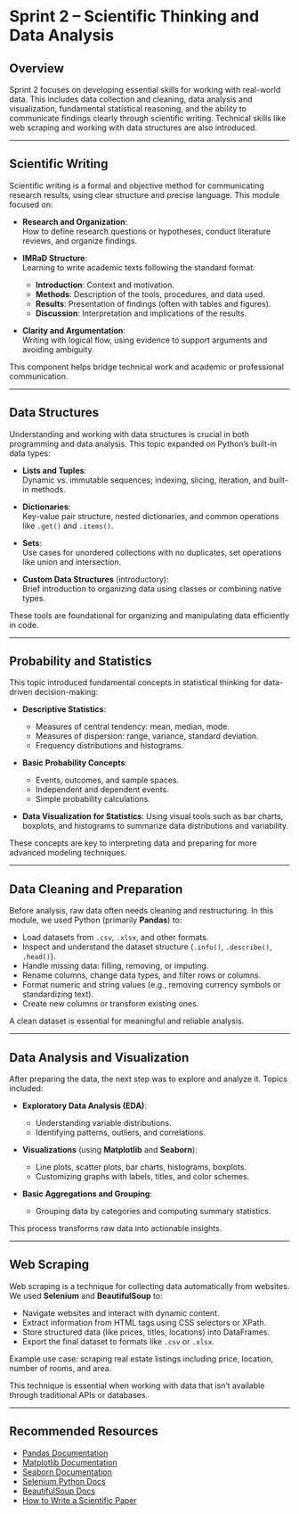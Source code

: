 # Sprint 2 – Scientific Thinking and Data Analysis

## Overview

Sprint 2 focuses on developing essential skills for working with real-world data. This includes data collection and cleaning, data analysis and visualization, fundamental statistical reasoning, and the ability to communicate findings clearly through scientific writing. Technical skills like web scraping and working with data structures are also introduced.

---

## Scientific Writing

Scientific writing is a formal and objective method for communicating research results, using clear structure and precise language. This module focused on:

- **Research and Organization**:  
  How to define research questions or hypotheses, conduct literature reviews, and organize findings.

- **IMRaD Structure**:  
  Learning to write academic texts following the standard format:
  - **Introduction**: Context and motivation.
  - **Methods**: Description of the tools, procedures, and data used.
  - **Results**: Presentation of findings (often with tables and figures).
  - **Discussion**: Interpretation and implications of the results.

- **Clarity and Argumentation**:  
  Writing with logical flow, using evidence to support arguments and avoiding ambiguity.

This component helps bridge technical work and academic or professional communication.

---

## Data Structures

Understanding and working with data structures is crucial in both programming and data analysis. This topic expanded on Python’s built-in data types:

- **Lists and Tuples**:  
  Dynamic vs. immutable sequences; indexing, slicing, iteration, and built-in methods.

- **Dictionaries**:  
  Key-value pair structure, nested dictionaries, and common operations like `.get()` and `.items()`.

- **Sets**:  
  Use cases for unordered collections with no duplicates, set operations like union and intersection.

- **Custom Data Structures** (introductory):  
  Brief introduction to organizing data using classes or combining native types.

These tools are foundational for organizing and manipulating data efficiently in code.

---

## Probability and Statistics

This topic introduced fundamental concepts in statistical thinking for data-driven decision-making:

- **Descriptive Statistics**:
  - Measures of central tendency: mean, median, mode.
  - Measures of dispersion: range, variance, standard deviation.
  - Frequency distributions and histograms.

- **Basic Probability Concepts**:
  - Events, outcomes, and sample spaces.
  - Independent and dependent events.
  - Simple probability calculations.

- **Data Visualization for Statistics**:
  Using visual tools such as bar charts, boxplots, and histograms to summarize data distributions and variability.

These concepts are key to interpreting data and preparing for more advanced modeling techniques.

---

## Data Cleaning and Preparation

Before analysis, raw data often needs cleaning and restructuring. In this module, we used Python (primarily **Pandas**) to:

- Load datasets from `.csv`, `.xlsx`, and other formats.
- Inspect and understand the dataset structure (`.info()`, `.describe()`, `.head()`).
- Handle missing data: filling, removing, or imputing.
- Rename columns, change data types, and filter rows or columns.
- Format numeric and string values (e.g., removing currency symbols or standardizing text).
- Create new columns or transform existing ones.

A clean dataset is essential for meaningful and reliable analysis.

---

## Data Analysis and Visualization

After preparing the data, the next step was to explore and analyze it. Topics included:

- **Exploratory Data Analysis (EDA)**:
  - Understanding variable distributions.
  - Identifying patterns, outliers, and correlations.

- **Visualizations** (using **Matplotlib** and **Seaborn**):
  - Line plots, scatter plots, bar charts, histograms, boxplots.
  - Customizing graphs with labels, titles, and color schemes.

- **Basic Aggregations and Grouping**:
  - Grouping data by categories and computing summary statistics.

This process transforms raw data into actionable insights.

---

## Web Scraping

Web scraping is a technique for collecting data automatically from websites. We used **Selenium** and **BeautifulSoup** to:

- Navigate websites and interact with dynamic content.
- Extract information from HTML tags using CSS selectors or XPath.
- Store structured data (like prices, titles, locations) into DataFrames.
- Export the final dataset to formats like `.csv` or `.xlsx`.

Example use case: scraping real estate listings including price, location, number of rooms, and area.

This technique is essential when working with data that isn’t available through traditional APIs or databases.

---

## Recommended Resources

- [Pandas Documentation](https://pandas.pydata.org/docs/)
- [Matplotlib Documentation](https://matplotlib.org/stable/contents.html)
- [Seaborn Documentation](https://seaborn.pydata.org/)
- [Selenium Python Docs](https://selenium-python.readthedocs.io/)
- [BeautifulSoup Docs](https://www.crummy.com/software/BeautifulSoup/bs4/doc/)
- [How to Write a Scientific Paper](https://writingcenter.unc.edu/tips-and-tools/scientific-reports/)
